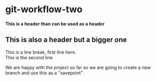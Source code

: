# git-workflow-two


<h4>This is a header than can be used as a header</h4>
<h2>This is also a header but a bigger one</h2>


<p>This is a line break, first line here.</br>
This is the second line</p>

We are happy with the project so far so we are going to create a new branch
and use this as a "savepoint".
